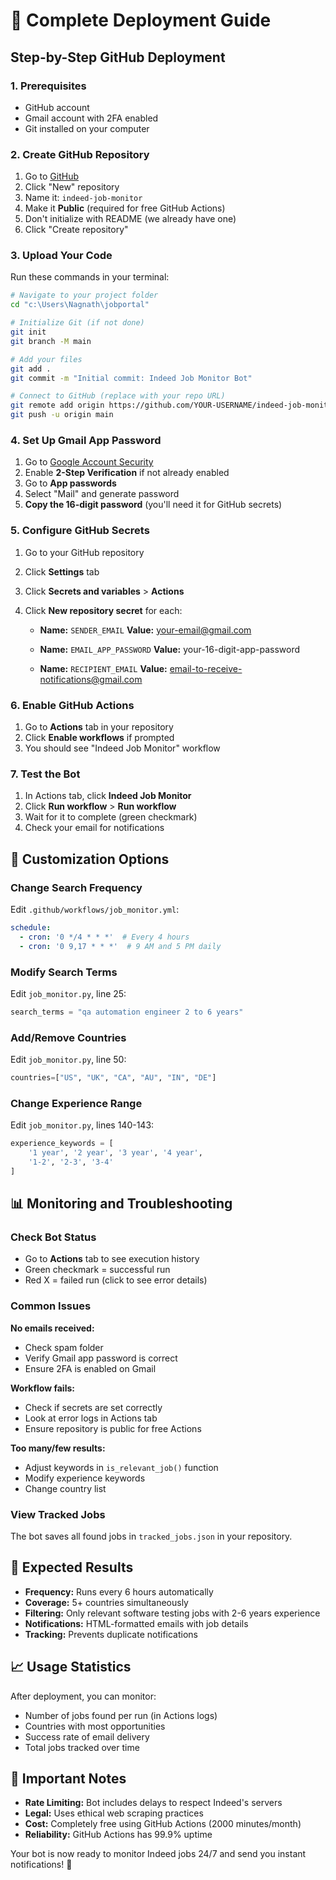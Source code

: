 # 🚀 Complete Deployment Guide

## Step-by-Step GitHub Deployment

### 1. Prerequisites
- GitHub account
- Gmail account with 2FA enabled
- Git installed on your computer

### 2. Create GitHub Repository
1. Go to [GitHub](https://github.com)
2. Click "New" repository
3. Name it: `indeed-job-monitor`
4. Make it **Public** (required for free GitHub Actions)
5. Don't initialize with README (we already have one)
6. Click "Create repository"

### 3. Upload Your Code
Run these commands in your terminal:

```bash
# Navigate to your project folder
cd "c:\Users\Nagnath\jobportal"

# Initialize Git (if not done)
git init
git branch -M main

# Add your files
git add .
git commit -m "Initial commit: Indeed Job Monitor Bot"

# Connect to GitHub (replace with your repo URL)
git remote add origin https://github.com/YOUR-USERNAME/indeed-job-monitor.git
git push -u origin main
```

### 4. Set Up Gmail App Password
1. Go to [Google Account Security](https://myaccount.google.com/security)
2. Enable **2-Step Verification** if not already enabled
3. Go to **App passwords**
4. Select "Mail" and generate password
5. **Copy the 16-digit password** (you'll need it for GitHub secrets)

### 5. Configure GitHub Secrets
1. Go to your GitHub repository
2. Click **Settings** tab
3. Click **Secrets and variables** > **Actions**
4. Click **New repository secret** for each:

   - **Name:** `SENDER_EMAIL`
     **Value:** your-email@gmail.com

   - **Name:** `EMAIL_APP_PASSWORD`
     **Value:** your-16-digit-app-password

   - **Name:** `RECIPIENT_EMAIL`
     **Value:** email-to-receive-notifications@gmail.com

### 6. Enable GitHub Actions
1. Go to **Actions** tab in your repository
2. Click **Enable workflows** if prompted
3. You should see "Indeed Job Monitor" workflow

### 7. Test the Bot
1. In Actions tab, click **Indeed Job Monitor**
2. Click **Run workflow** > **Run workflow**
3. Wait for it to complete (green checkmark)
4. Check your email for notifications

## 🔧 Customization Options

### Change Search Frequency
Edit `.github/workflows/job_monitor.yml`:
```yaml
schedule:
  - cron: '0 */4 * * *'  # Every 4 hours
  - cron: '0 9,17 * * *'  # 9 AM and 5 PM daily
```

### Modify Search Terms
Edit `job_monitor.py`, line 25:
```python
search_terms = "qa automation engineer 2 to 6 years"
```

### Add/Remove Countries
Edit `job_monitor.py`, line 50:
```python
countries=["US", "UK", "CA", "AU", "IN", "DE"]
```

### Change Experience Range
Edit `job_monitor.py`, lines 140-143:
```python
experience_keywords = [
    '1 year', '2 year', '3 year', '4 year',
    '1-2', '2-3', '3-4'
]
```

## 📊 Monitoring and Troubleshooting

### Check Bot Status
- Go to **Actions** tab to see execution history
- Green checkmark = successful run
- Red X = failed run (click to see error details)

### Common Issues

**No emails received:**
- Check spam folder
- Verify Gmail app password is correct
- Ensure 2FA is enabled on Gmail

**Workflow fails:**
- Check if secrets are set correctly
- Look at error logs in Actions tab
- Ensure repository is public for free Actions

**Too many/few results:**
- Adjust keywords in `is_relevant_job()` function
- Modify experience keywords
- Change country list

### View Tracked Jobs
The bot saves all found jobs in `tracked_jobs.json` in your repository.

## 🎯 Expected Results

- **Frequency:** Runs every 6 hours automatically
- **Coverage:** 5+ countries simultaneously  
- **Filtering:** Only relevant software testing jobs with 2-6 years experience
- **Notifications:** HTML-formatted emails with job details
- **Tracking:** Prevents duplicate notifications

## 📈 Usage Statistics

After deployment, you can monitor:
- Number of jobs found per run (in Actions logs)
- Countries with most opportunities
- Success rate of email delivery
- Total jobs tracked over time

## 🚨 Important Notes

- **Rate Limiting:** Bot includes delays to respect Indeed's servers
- **Legal:** Uses ethical web scraping practices
- **Cost:** Completely free using GitHub Actions (2000 minutes/month)
- **Reliability:** GitHub Actions has 99.9% uptime

Your bot is now ready to monitor Indeed jobs 24/7 and send you instant notifications! 🎉

